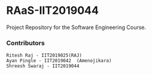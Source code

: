 # RAaS-IIT2019044
Project Repository for the Software Engineering Course.

### Contributors
```
Ritesh Raj - IIT2019025(RAJ)
Ayan Pingle - IIT2019042  (Amenojikara)
Shreesh Swaraj - IIT2019044
```
